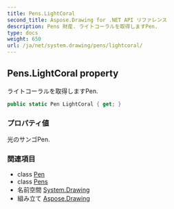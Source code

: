 ```yaml
---
title: Pens.LightCoral
second_title: Aspose.Drawing for .NET API リファレンス
description: Pens 財産. ライトコーラルを取得しますPen.
type: docs
weight: 650
url: /ja/net/system.drawing/pens/lightcoral/
---
```

## Pens.LightCoral property

ライトコーラルを取得しますPen.

```csharp
public static Pen LightCoral { get; }
```

### プロパティ値

光のサンゴPen.

### 関連項目

* class [Pen](../../pen/)
* class [Pens](../)
* 名前空間 [System.Drawing](../../pens/)
* 組み立て [Aspose.Drawing](../../../)


